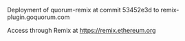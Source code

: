 Deployment of quorum-remix at commit 53452e3d to remix-plugin.goquorum.com

Access through Remix at https://remix.ethereum.org
